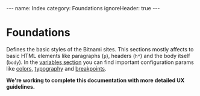 <div style="display:none;">/*</div>
---
name: Index
category: Foundations
ignoreHeader: true
---

# Foundations

Defines the basic styles of the Bitnami sites. This sections mostly affects to basic HTML elements
like paragraphs (`p`), headers (`h*`) and the body itself (`body`). In the
[variables section](/category/Foundations/Variables/) you can find important configuration params
like [colors](/category/Foundations/Variables/#Colors),
[typography](/category/Foundations/Variables/#Typography) and
[breakpoints](/category/Foundations/Variables/#Breakpoints).

**We're working to complete this documentation with more detailed UX guidelines.**

<div style="display:none;">*/</div>
